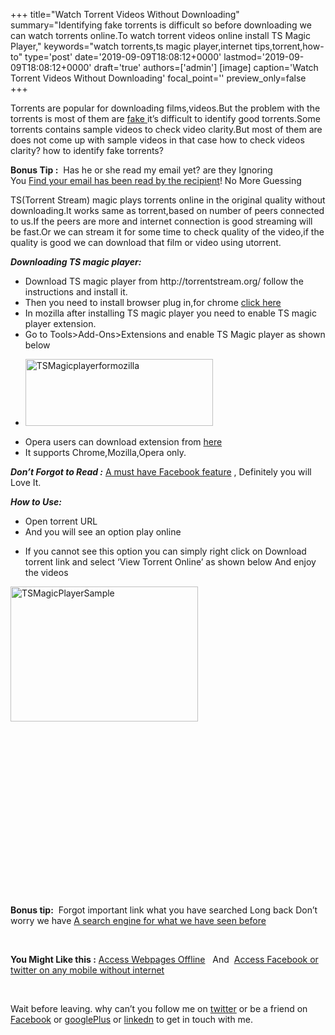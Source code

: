 +++
title="Watch Torrent Videos Without Downloading"
summary="Identifying fake torrents is difficult so before downloading we can watch torrents online.To watch torrent videos online install TS Magic Player,"
keywords="watch torrents,ts magic player,internet tips,torrent,how-to"
type='post'
date='2019-09-09T18:08:12+0000'
lastmod='2019-09-09T18:08:12+0000'
draft='true'
authors=['admin']
[image]
caption='Watch Torrent Videos Without Downloading'
focal_point=''
preview_only=false
+++








Torrents are popular for downloading films,videos.But the problem with the torrents is most of them are <a title="Fake Facebook profiles" href="https://www.arungudelli.com/2012/10/identify-fake-facebook-profiles.html" target="_blank" rel="noopener">fake </a>it’s difficult to identify good torrents.Some torrents contains sample videos to check video clarity.But most of them are does not come up with sample videos in that case how to check videos clarity? how to identify fake torrents?

<strong>Bonus Tip :</strong>&nbsp;&nbsp;Has he or she read my email yet? are they Ignoring You&nbsp;<a title="find out when your email has been read by the recipient!" href="https://www.arungudelli.com/2012/08/track-who-opened-your-mails-yesware.html" target="_blank" rel="noopener">Find&nbsp;your email has been read by the recipient</a>! No More Guessing

TS(Torrent Stream) magic plays torrents online in the original quality without downloading.It works same as torrent,based on number of peers connected to us.If the peers are more and internet connection is good streaming will be fast.Or we can stream it for some time to check quality of the video,if the quality is good we can download that film or video using utorrent.

<em><strong>Downloading TS magic player:</strong></em>

<ul><li>Download TS magic player from http://torrentstream.org/&nbsp;follow the instructions and install it.</li><li>Then you need to install browser plug in,for chrome <a title="TS Magic player" href="https://chrome.google.com/webstore/detail/ts-magic-player/ochbjojkpcmlfeagbaahkofepalngihg?utm_source=chrome-ntp-icon" target="_blank" rel="nofollow noopener">click here</a></li><li>In mozilla after installing TS magic player you need to enable TS magic player extension.</li><li>Go to Tools&gt;Add-Ons&gt;Extensions and enable TS Magic player as shown below</li></ul>

<ul><li><a href="https://arun-arungudellicom.netdna-ssl.com/wp-content/uploads/2012/10/TSMagicplayerformozilla.png"><img class="aligncenter size-medium wp-image-290" title="TSMagicplayerformozilla" src="https://arun-arungudellicom.netdna-ssl.com/wp-content/uploads/2012/10/TSMagicplayerformozilla-300x107.png" alt="TSMagicplayerformozilla" width="300" height="107" srcset="https://arun-arungudellicom.netdna-ssl.com/wp-content/uploads/2012/10/TSMagicplayerformozilla-300x107.png 300w, https://arun-arungudellicom.netdna-ssl.com/wp-content/uploads/2012/10/TSMagicplayerformozilla-1024x367.png 1024w, https://arun-arungudellicom.netdna-ssl.com/wp-content/uploads/2012/10/TSMagicplayerformozilla.png 1306w" sizes="(max-width: 300px) 100vw, 300px"></a></li></ul>



<ul><li>Opera users can download extension from <a href="https://addons.opera.com/en/extensions/details/ts-magic-player/" target="_blank" rel="nofollow noopener">here</a></li><li>It supports Chrome,Mozilla,Opera only.</li></ul>

<em><strong>Don’t Forgot to Read :</strong></em> <a title="A must have Facebook Feature" href="https://www.arungudelli.com/2012/12/must-have-facebook-feature-definitely-you-will-love-it.html" target="_blank" rel="noopener">A must have Facebook feature</a> ,&nbsp;Definitely you will Love It.

<em><strong>How to Use:</strong></em>

<ul><li>Open torrent URL</li><li>And you will see an option play online</li></ul>

<ul><li>If you cannot see this option you can simply right click on Download torrent link and select ‘View Torrent Online’ as shown below And enjoy the videos</li></ul>









<a href="https://arun-arungudellicom.netdna-ssl.com/wp-content/uploads/2012/10/TSMagicPlayerSample.png"><img class="alignleft size-medium wp-image-293" title="TSMagicPlayerSample" src="https://arun-arungudellicom.netdna-ssl.com/wp-content/uploads/2012/10/TSMagicPlayerSample-300x216.png" alt="TSMagicPlayerSample" width="300" height="216" srcset="https://arun-arungudellicom.netdna-ssl.com/wp-content/uploads/2012/10/TSMagicPlayerSample-300x216.png 300w, https://arun-arungudellicom.netdna-ssl.com/wp-content/uploads/2012/10/TSMagicPlayerSample.png 748w" sizes="(max-width: 300px) 100vw, 300px"></a>

&nbsp;

&nbsp;

&nbsp;

&nbsp;

&nbsp;

&nbsp;

&nbsp;

&nbsp;

&nbsp;

<strong>Bonus tip:</strong>&nbsp; Forgot important link what you have searched Long back Don’t worry we have&nbsp;<a title="A search engine for what we have seen before" href="https://www.arungudelli.com/2012/09/a-search-engine-for-what-we-have-seen-before.html" rel="bookmark">A search engine for what we have seen before</a>

&nbsp;

<strong>You Might Like this&nbsp;:</strong>&nbsp;<a title="Access Webpages Offline" href="https://www.arungudelli.com/2012/08/read-later-fast-chrome-and-mozilla-plug.html" target="_blank" rel="noopener">Access Webpages Offline</a>&nbsp; &nbsp;And &nbsp;<a title="Access Facebook or twitter on any mobile without internet" href="https://www.arungudelli.com/2013/01/access-facebook-on-any-mobile-without-internet-even-from-nokia-1100.html" target="_blank" rel="noopener">Access Facebook or twitter on any mobile without internet</a>

&nbsp;

Wait before leaving.
why can’t you follow me on <a href="https://twitter.com/arungudelli" target="_blank">twitter</a> or be a friend on <a href="https://www.facebook.com/gudelliArun" target="_blank">Facebook</a> or <a href="https://plus.google.com/+ArunkumarGudelli" target="_blank">googlePlus</a> or <a href="https://www.linkedin.com/in/arungudelli/" target="_blank">linkedn</a> to get in touch with me.









